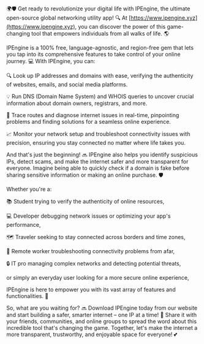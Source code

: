 🌍🛡️ Get ready to revolutionize your digital life with IPEngine, the ultimate open-source global networking utility app! 🔍 At [https://www.ipengine.xyz](https://www.ipengine.xyz), you can discover the power of this game-changing tool that empowers individuals from all walks of life. 🌎

IPEngine is a 100% free, language-agnostic, and region-free gem that lets you tap into its comprehensive features to take control of your online journey. 💻 With IPEngine, you can:

🔍 Look up IP addresses and domains with ease, verifying the authenticity of websites, emails, and social media platforms.

💡 Run DNS (Domain Name System) and WHOIS queries to uncover crucial information about domain owners, registrars, and more.

📍 Trace routes and diagnose internet issues in real-time, pinpointing problems and finding solutions for a seamless online experience.

📈 Monitor your network setup and troubleshoot connectivity issues with precision, ensuring you stay connected no matter where life takes you.

And that's just the beginning! 🔜 IPEngine also helps you identify suspicious IPs, detect scams, and make the internet safer and more transparent for everyone. Imagine being able to quickly check if a domain is fake before sharing sensitive information or making an online purchase. 🛡️

Whether you're a:

📚 Student trying to verify the authenticity of online resources,

💻 Developer debugging network issues or optimizing your app's performance,

🗺️ Traveler seeking to stay connected across borders and time zones,

🏢 Remote worker troubleshooting connectivity problems from afar,

🔒 IT pro managing complex networks and detecting potential threats,

or simply an everyday user looking for a more secure online experience,

IPEngine is here to empower you with its vast array of features and functionalities. 🌟

So, what are you waiting for? 🔜 Download IPEngine today from our website and start building a safer, smarter internet – one IP at a time! 🚀 Share it with your friends, communities, and online groups to spread the word about this incredible tool that's changing the game. Together, let's make the internet a more transparent, trustworthy, and enjoyable space for everyone! 💕